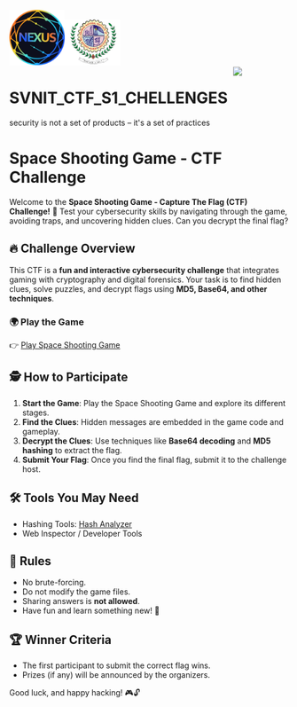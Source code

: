 <p>
  <img src="nexus.png" width="100" align="left"><br>
  <img src="LOGO-1-removebg-preview.png" width="100"><br>
  <img src="Light Blue Sci-Fi Futuristic Animated Logo (1).gif" width="100" align="right">
</p>


# SVNIT_CTF_S1_CHELLENGES
security is not a set of products – it's a set of practices

# Space Shooting Game - CTF Challenge

Welcome to the **Space Shooting Game - Capture The Flag (CTF) Challenge!** 🚀
Test your cybersecurity skills by navigating through the game, avoiding traps, and uncovering hidden clues. Can you decrypt the final flag?

## 🔥 Challenge Overview
This CTF is a **fun and interactive cybersecurity challenge** that integrates gaming with cryptography and digital forensics. Your task is to find hidden clues, solve puzzles, and decrypt flags using **MD5, Base64, and other techniques**.

### 🌍 Play the Game
👉 [Play Space Shooting Game](https://cybergyan25.github.io/SpaceShooting-Game/)

## 🕵️ How to Participate
1. **Start the Game**: Play the Space Shooting Game and explore its different stages.
2. **Find the Clues**: Hidden messages are embedded in the game code and gameplay.
3. **Decrypt the Clues**: Use techniques like **Base64 decoding** and **MD5 hashing** to extract the flag.
4. **Submit Your Flag**: Once you find the final flag, submit it to the challenge host.

## 🛠 Tools You May Need
- Hashing Tools: [Hash Analyzer](https://md5hashing.net/)
- Web Inspector / Developer Tools

## 🎯 Rules
- No brute-forcing.
- Do not modify the game files.
- Sharing answers is **not allowed**.
- Have fun and learn something new! 🚀

## 🏆 Winner Criteria
- The first participant to submit the correct flag wins.
- Prizes (if any) will be announced by the organizers.

Good luck, and happy hacking! 🎮🔓
